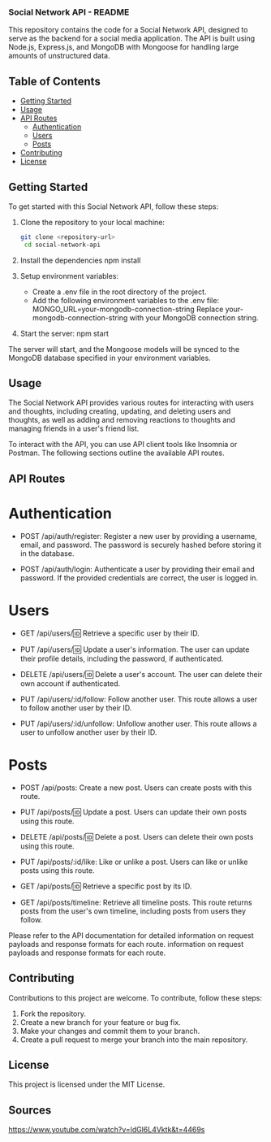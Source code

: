 ### Social Network API - README

This repository contains the code for a Social Network API, designed to serve as the backend for a social media application. The API is built using Node.js, Express.js, and MongoDB with Mongoose for handling large amounts of unstructured data.

## Table of Contents
- [Getting Started](#getting-started)
- [Usage](#usage)
- [API Routes](#api-routes)
  - [Authentication](#authentication)
  - [Users](#users)
  - [Posts](#posts)
- [Contributing](#contributing)
- [License](#license)

## Getting Started

To get started with this Social Network API, follow these steps:

1. Clone the repository to your local machine:

   ```bash
   git clone <repository-url>
    cd social-network-api

2.  Install the dependencies
    npm install

3.  Setup environment variables:
    * Create a .env file in the root directory of the project.
    * Add the following environment variables to the .env file:
        MONGO_URL=your-mongodb-connection-string
    Replace your-mongodb-connection-string with your MongoDB connection string.

4. Start the server:
    npm start

The server will start, and the Mongoose models will be synced to the MongoDB database specified in your environment variables.

## Usage
The Social Network API provides various routes for interacting with users and thoughts, including creating, updating, and deleting users and thoughts, as well as adding and removing reactions to thoughts and managing friends in a user's friend list.

To interact with the API, you can use API client tools like Insomnia or Postman. The following sections outline the available API routes.

## API Routes

# Authentication
* POST /api/auth/register: Register a new user by providing a username, email, and password. The password is securely hashed before storing it in the database.

* POST /api/auth/login: Authenticate a user by providing their email and password. If the provided credentials are correct, the user is logged in.

# Users
* GET /api/users/:id: Retrieve a specific user by their ID.

* PUT /api/users/:id: Update a user's information. The user can update their profile details, including the password, if authenticated.

* DELETE /api/users/:id: Delete a user's account. The user can delete their own account if authenticated.

* PUT /api/users/:id/follow: Follow another user. This route allows a user to follow another user by their ID.

* PUT /api/users/:id/unfollow: Unfollow another user. This route allows a user to unfollow another user by their ID.

# Posts
* POST /api/posts: Create a new post. Users can create posts with this route.

* PUT /api/posts/:id: Update a post. Users can update their own posts using this route.

* DELETE /api/posts/:id: Delete a post. Users can delete their own posts using this route.

* PUT /api/posts/:id/like: Like or unlike a post. Users can like or unlike posts using this route.

* GET /api/posts/:id: Retrieve a specific post by its ID.

* GET /api/posts/timeline: Retrieve all timeline posts. This route returns posts from the user's own timeline, including posts from users they follow.

Please refer to the API documentation for detailed information on request payloads and response formats for each route. information on request payloads and response formats for each route.

## Contributing
Contributions to this project are welcome. To contribute, follow these steps:

1. Fork the repository.
2. Create a new branch for your feature or bug fix.
3. Make your changes and commit them to your branch.
4. Create a pull request to merge your branch into the main repository.

## License
This project is licensed under the MIT License. 

## Sources
https://www.youtube.com/watch?v=ldGl6L4Vktk&t=4469s